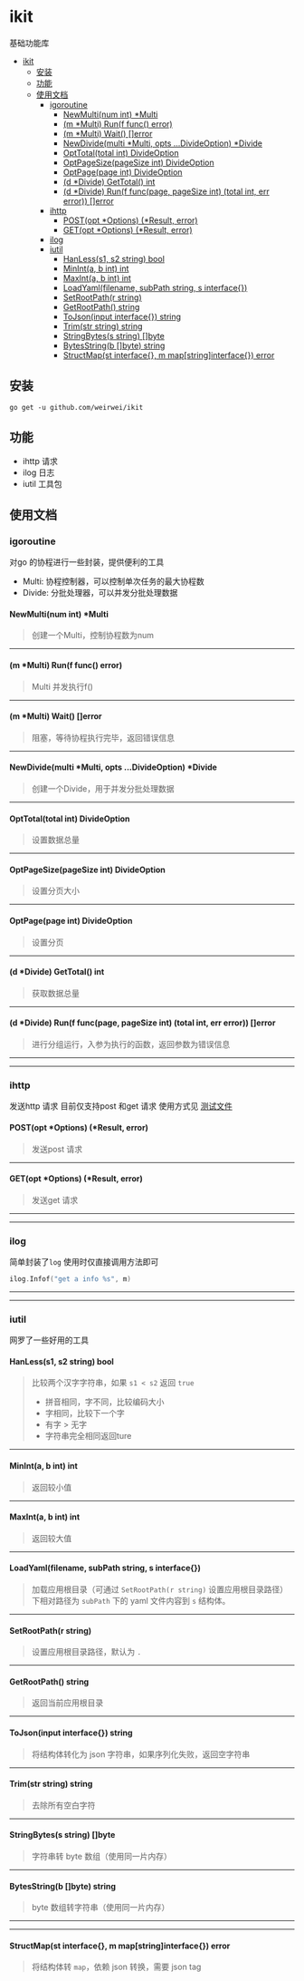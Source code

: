 # ikit
基础功能库

* [ikit](#ikit)
    * [安装](#安装)
    * [功能](#功能)
    * [使用文档](#使用文档)
        * [igoroutine](#igoroutine)
            * [NewMulti(num int) *Multi](#newmultinum-int-multi)
            * [(m *Multi) Run(f func() error)](#m-multi-runf-func-error)
            * [(m *Multi) Wait() []error](#m-multi-wait-error)
            * [NewDivide(multi *Multi, opts ...DivideOption) *Divide](#newdividemulti-multi-opts-divideoption-divide)
            * [OptTotal(total int) DivideOption](#opttotaltotal-int-divideoption)
            * [OptPageSize(pageSize int) DivideOption](#optpagesizepagesize-int-divideoption)
            * [OptPage(page int) DivideOption](#optpagepage-int-divideoption)
            * [(d *Divide) GetTotal() int](#d-divide-gettotal-int)
            * [(d *Divide) Run(f func(page, pageSize int) (total int, err error)) []error](#d-divide-runf-funcpage-pagesize-int-total-int-err-error-error)
        * [ihttp](#ihttp)
            * [POST(opt *Options) (*Result, error)](#postopt-options-result-error)
            * [GET(opt *Options) (*Result, error)](#getopt-options-result-error)
        * [ilog](#ilog)
        * [iutil](#iutil)
            * [HanLess(s1, s2 string) bool](#hanlesss1-s2-string-bool)
            * [MinInt(a, b int) int](#mininta-b-int-int)
            * [MaxInt(a, b int) int](#maxinta-b-int-int)
            * [LoadYaml(filename, subPath string, s interface{})](#loadyamlfilename-subpath-string-s-interface)
            * [SetRootPath(r string)](#setrootpathr-string)
            * [GetRootPath() string](#getrootpath-string)
            * [ToJson(input interface{}) string](#tojsoninput-interface-string)
            * [Trim(str string) string](#trimstr-string-string)
            * [StringBytes(s string) []byte](#stringbytess-string-byte)
            * [BytesString(b []byte) string](#bytesstringb-byte-string)
            * [StructMap(st interface{}, m map[string]interface{}) error](#structmapst-interface-m-mapstringinterface-error)

## 安装
```shell
go get -u github.com/weirwei/ikit
```

## 功能
- ihttp 请求
- ilog 日志
- iutil 工具包

## 使用文档

### igoroutine
对go 的协程进行一些封装，提供便利的工具

- Multi: 协程控制器，可以控制单次任务的最大协程数
- Divide: 分批处理器，可以并发分批处理数据

#### NewMulti(num int) *Multi
> 创建一个Multi，控制协程数为num

---

#### (m *Multi) Run(f func() error)
> Multi 并发执行f()

---

#### (m *Multi) Wait() []error
> 阻塞，等待协程执行完毕，返回错误信息

---

#### NewDivide(multi *Multi, opts ...DivideOption) *Divide
> 创建一个Divide，用于并发分批处理数据

---

#### OptTotal(total int) DivideOption
> 设置数据总量

---

#### OptPageSize(pageSize int) DivideOption
> 设置分页大小

---

#### OptPage(page int) DivideOption
> 设置分页

---

#### (d *Divide) GetTotal() int
> 获取数据总量

---

#### (d *Divide) Run(f func(page, pageSize int) (total int, err error)) []error
> 进行分组运行，入参为执行的函数，返回参数为错误信息

---
---

### ihttp
发送http 请求
目前仅支持post 和get 请求
使用方式见 [测试文件](ihttp/http_test.go)

#### POST(opt *Options) (*Result, error)
> 发送post 请求

---

#### GET(opt *Options) (*Result, error)
> 发送get 请求

---
---

### ilog
简单封装了`log`
使用时仅直接调用方法即可
```go
ilog.Infof("get a info %s", m)
```

---
---

### iutil
网罗了一些好用的工具

#### HanLess(s1, s2 string) bool
> 比较两个汉字字符串，如果 `s1 < s2` 返回 `true`
> 
> - 拼音相同，字不同，比较编码大小
> - 字相同，比较下一个字
> - 有字 > 无字
> - 字符串完全相同返回ture

---

#### MinInt(a, b int) int
> 返回较小值

---

#### MaxInt(a, b int) int
> 返回较大值

---

#### LoadYaml(filename, subPath string, s interface{})
> 加载应用根目录（可通过 `SetRootPath(r string)` 设置应用根目录路径）下相对路径为 `subPath` 下的 yaml 文件内容到 `s` 结构体。

---

#### SetRootPath(r string)
> 设置应用根目录路径，默认为 `.`

---

#### GetRootPath() string
> 返回当前应用根目录

---

#### ToJson(input interface{}) string
> 将结构体转化为 json 字符串，如果序列化失败，返回空字符串

---

#### Trim(str string) string
> 去除所有空白字符

---

#### StringBytes(s string) []byte
> 字符串转 byte 数组（使用同一片内存）

---

#### BytesString(b []byte) string
> byte 数组转字符串（使用同一片内存）

---
---


#### StructMap(st interface{}, m map[string]interface{}) error
> 将结构体转 `map`，依赖 json 转换，需要 json tag

